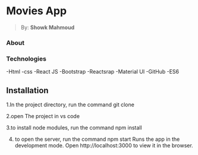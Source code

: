 # <h1> Movies App </h1>

> By: **Showk Mahmoud**

### About


### Technologies
-Html
-css
-React JS
-Bootstrap
-Reactsrap
-Material UI
-GitHub
-ES6

## Installation 
1.In the project directory, run the command
git clone


2.open The project in vs code

3.to install node modules, run the command
npm install

4. to open the server, run the command
npm start
Runs the app in the development mode.
Open http://localhost:3000 to view it in the browser.